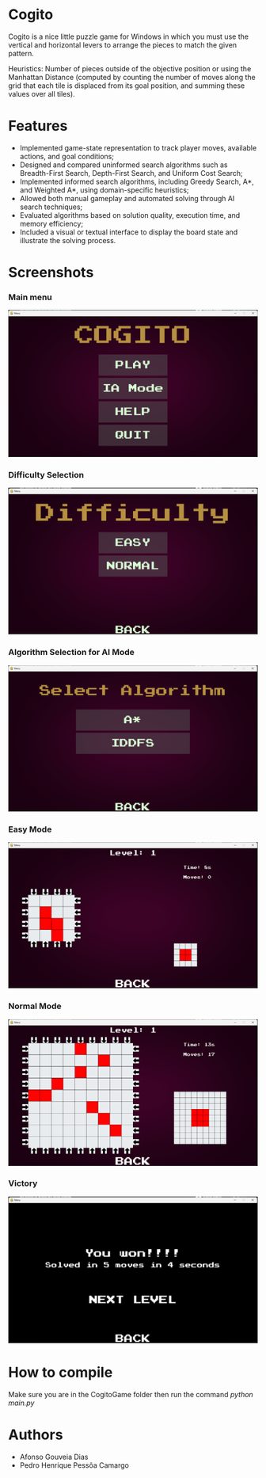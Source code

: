 # Cogito
Cogito is a nice little puzzle game for Windows in which you must use the vertical and horizontal levers to arrange the pieces to match the given pattern.

Heuristics: Number of pieces outside of the objective position or using the Manhattan Distance (computed by counting the number of moves along the grid that each tile is displaced from its goal position, and summing these values over all tiles).

# Features

- Implemented game-state representation to track player moves, available actions, and goal conditions;
- Designed and compared uninformed search algorithms such as Breadth-First Search, Depth-First Search, and Uniform Cost Search;
- Implemented informed search algorithms, including Greedy Search, A*, and Weighted A*, using domain-specific heuristics;
- Allowed both manual gameplay and automated solving through AI search techniques;
- Evaluated algorithms based on solution quality, execution time, and memory efficiency;
- Included a visual or textual interface to display the board state and illustrate the solving process.

# Screenshots

### Main menu
![mainmenu](https://github.com/phpc99/ia-project1/blob/main/mainmenu.png)

### Difficulty Selection
![diffmenu](https://github.com/phpc99/ia-project1/blob/main/difficultymenu.png)

### Algorithm Selection for AI Mode
![aimode](https://github.com/phpc99/ia-project1/blob/main/aimode.png)

### Easy Mode
![easy](https://github.com/phpc99/ia-project1/blob/main/game1.png)

### Normal Mode
![normal](https://github.com/phpc99/ia-project1/blob/main/game2.png)

### Victory
![end](https://github.com/phpc99/ia-project1/blob/main/end.png)

# How to compile
Make sure you are in the CogitoGame folder then run the command _python main.py_

# Authors

- Afonso Gouveia Dias 
- Pedro Henrique Pessôa Camargo
